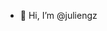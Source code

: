 - 👋 Hi, I’m @juliengz

<!---
juliengz/juliengz is a ✨ special ✨ repository because its `README.md` (this file) appears on your GitHub profile.
You can click the Preview link to take a look at your changes.
--->
